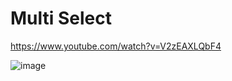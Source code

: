 # Multi Select

https://www.youtube.com/watch?v=V2zEAXLQbF4

![image](https://github.com/cativovo/react-practice-multiselect/assets/37441326/f01759a3-9ca4-4472-a1b9-8e211a624f89)


